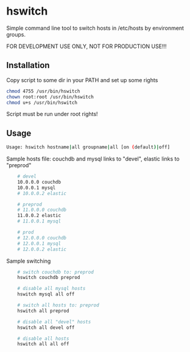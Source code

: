 # hswitch

Simple command line tool to switch hosts in /etc/hosts by environment groups.

FOR DEVELOPMENT USE ONLY, NOT FOR PRODUCTION USE!!!

## Installation

Copy script to some dir in your PATH and set up some rights
```bash
chmod 4755 /usr/bin/hswitch
chown root:root /usr/bin/hswitch
chmod u+s /usr/bin/hswitch
```

Script must be run under root rights!

## Usage
```bash
Usage: hswitch hostname|all groupname|all [on (default)|off]
```

Sample hosts file: couchdb and mysql links to "devel", elastic links to "preprod"

```bash
    # devel
    10.0.0.0 couchdb
    10.0.0.1 mysql
    # 10.0.0.2 elastic

    # preprod
    # 11.0.0.0 couchdb
    11.0.0.2 elastic
    # 11.0.0.1 mysql

    # prod
    # 12.0.0.0 couchdb
    # 12.0.0.1 mysql
    # 12.0.0.2 elastic
```

Sample switching

```bash
    # switch couchdb to: preprod
    hswitch couchdb preprod

    # disable all mysql hosts
    hswitch mysql all off

    # switch all hosts to: preprod
    hswitch all preprod

    # disable all "devel" hosts
    hswitch all devel off

    # disable all hosts
    hswitch all all off

```